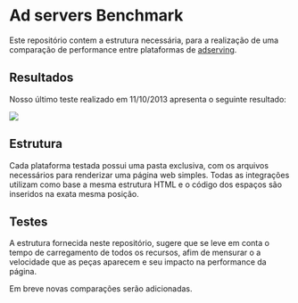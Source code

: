 # Ad servers Benchmark

Este repositório contem a estrutura necessária, para a realização de uma comparação de performance entre plataformas de [adserving](http://adlayer.com.br).

## Resultados
Nosso último teste realizado em 11/10/2013 apresenta o seguinte resultado:

<img src="https://raw.github.com/adlayer/adserver-benchmark/master/last.png" />

## Estrutura
Cada plataforma testada possui uma pasta exclusiva, com os arquivos necessários para renderizar uma página web simples.
Todas as integrações utilizam como base a mesma estrutura HTML e o código dos espaços são inseridos na exata mesma posição.

## Testes
A estrutura fornecida neste repositório, sugere que se leve em conta o tempo de carregamento de todos os recursos, afim de mensurar o a velocidade que as peças aparecem e seu impacto na performance da página.

Em breve novas comparações serão adicionadas.